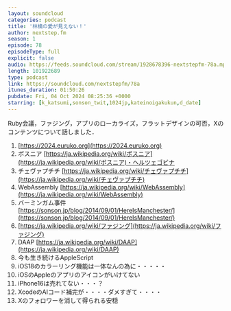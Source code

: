 ```yaml
---
layout: soundcloud
categories: podcast
title: '林檎の愛が見えない！'
author: nextstep.fm
season: 1
episode: 78
episodeType: full
explicit: false
audio: https://feeds.soundcloud.com/stream/1928678396-nextstepfm-78a.mp3
length: 101922689
type: podcast
link: https://soundcloud.com/nextstepfm/78a
itunes_duration: 01:50:26
pubdate: Fri, 04 Oct 2024 08:25:36 +0000
starring: [k_katsumi,sonson_twit,1024jp,kateinoigakukun,d_date]
---
```


Ruby会議，ファジング，アプリのローカライズ，フラットデザインの可否，Xのコンテンツについて話しました．

1. [https://2024.euruko.org](https://2024.euruko.org)
2. ボスニア [https://ja.wikipedia.org/wiki/ボスニア](https://ja.wikipedia.org/wiki/ボスニア)・ヘルツェゴビナ
3. チェヴァプチチ [https://ja.wikipedia.org/wiki/チェヴァプチチ](https://ja.wikipedia.org/wiki/チェヴァプチチ)
4. WebAssembly [https://ja.wikipedia.org/wiki/WebAssembly](https://ja.wikipedia.org/wiki/WebAssembly)
5. バーミンガム事件 [https://sonson.jp/blog/2014/09/01/HereIsManchester/](https://sonson.jp/blog/2014/09/01/HereIsManchester/)
6. [https://ja.wikipedia.org/wiki/ファジング](https://ja.wikipedia.org/wiki/ファジング)
7. DAAP [https://ja.wikipedia.org/wiki/DAAP](https://ja.wikipedia.org/wiki/DAAP)
8. 今も生き続けるAppleScript
9. iOS18のカラーリング機能は一体なんの為に・・・・・
10. iOSのAppleのアプリのアイコンがいけてない
11. iPhone16は売れてない・・・？
12. XcodeのAIコード補完が・・・・ダメすぎて・・・・
12. Xのフォロワーを消して得られる安穏
